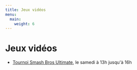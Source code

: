 ```yaml
---
title: Jeux vidéos
menu:
  main:
    weight: 6
---
```


# Jeux vidéos
  - [Tournoi Smash Bros Ultimate](smash), le samedi à 13h jusqu'à 16h